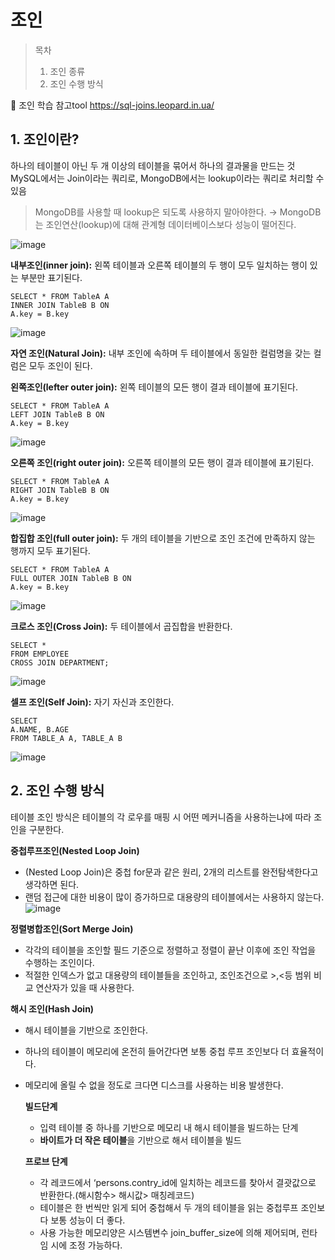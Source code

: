# 조인

> 목차
> 1. 조인 종류
> 2. 조인 수행 방식

🔗 조인 학습 참고tool 
https://sql-joins.leopard.in.ua/

## 1. 조인이란?
하나의 테이블이 아닌 두 개 이상의 테이블을 묶어서 하나의 결과물을 만드는 것 MySQL에서는 Join이라는 쿼리로, MongoDB에서는 lookup이라는 쿼리로 처리할 수 있음

> MongoDB를 사용할 때 lookup은 되도록 사용하지 말아야한다. → MongoDB는 조인연산(lookup)에 대해 관계형 데이터베이스보다 성능이 떨어진다.

![image](https://github.com/24tngus/CS_STUDY/assets/75667075/5efeb61a-3334-4cb1-8df1-4f15e3202aee)


**내부조인(inner join):** 왼쪽 테이블과 오른쪽 테이블의 두 행이 모두 일치하는 행이 있는 부분만 표기된다.

```
SELECT * FROM TableA A
INNER JOIN TableB B ON
A.key = B.key
```
![image](https://github.com/24tngus/CS_STUDY/assets/75667075/15163ba6-5a8d-41fa-be00-1ea908ededf8)

**자연 조인(Natural Join):** 내부 조인에 속하며 두 테이블에서 동일한 컬럼명을 갖는 컬럼은 모두 조인이 된다.

**왼쪽조인(lefter outer join):** 왼쪽 테이블의 모든 행이 결과 테이블에 표기된다.
```
SELECT * FROM TableA A
LEFT JOIN TableB B ON
A.key = B.key
```
![image](https://github.com/24tngus/CS_STUDY/assets/75667075/3511b9fb-2bb7-4240-af0e-56009c5f2368)


**오른쪽 조인(right outer join):** 오른쪽 테이블의 모든 행이 결과 테이블에 표기된다.
```
SELECT * FROM TableA A
RIGHT JOIN TableB B ON
A.key = B.key
```
![image](https://github.com/24tngus/CS_STUDY/assets/75667075/7eaa8296-8a36-4d3d-a0de-1a0878206986)


**합집합 조인(full outer join):** 두 개의 테이블을 기반으로 조인 조건에 만족하지 않는 행까지 모두 표기된다.
```
SELECT * FROM TableA A
FULL OUTER JOIN TableB B ON
A.key = B.key
```
![image](https://github.com/24tngus/CS_STUDY/assets/75667075/32930aaa-156a-400d-95a4-dca3aef7204c)

**크로스 조인(Cross Join):** 두 테이블에서 곱집합을 반환한다.
```
SELECT *
FROM EMPLOYEE 
CROSS JOIN DEPARTMENT;
```
![image](https://github.com/24tngus/CS_STUDY/assets/75667075/3b2c2f98-89d3-4726-8f9f-47a5a72fd5b6)

**셀프 조인(Self Join):** 자기 자신과 조인한다.
```
SELECT
A.NAME, B.AGE
FROM TABLE_A A, TABLE_A B
```
![image](https://github.com/24tngus/CS_STUDY/assets/75667075/1a7027b9-570d-4077-8e65-a48ad5931508)



## 2. 조인 수행 방식
테이블 조인 방식은 테이블의 각 로우를 매핑 시 어떤 메커니즘을 사용하는냐에 따라 조인을 구분한다.

**중첩루프조인(Nested Loop Join)**

- (Nested Loop Join)은 중첩 for문과 같은 원리, 2개의 리스트를 완전탐색한다고 생각하면 된다. 
- 랜덤 접근에 대한 비용이 많이 증가하므로 대용량의 테이블에서는 사용하지 않는다.
![image](https://github.com/24tngus/CS_STUDY/assets/75667075/637ca93e-a1b2-4d63-8c1d-d049da48860b)


**정렬병합조인(Sort Merge Join)**

- 각각의 테이블을 조인할 필드 기준으로 정렬하고 정렬이 끝난 이후에 조인 작업을 수행하는 조인이다.
- 적절한 인덱스가 없고 대용량의 테이블들을 조인하고, 조인조건으로 >,<등 범위 비교 연산자가 있을 때 사용한다.

**해시 조인(Hash Join)**

- 해시 테이블을 기반으로 조인한다.
- 하나의 테이블이 메모리에 온전히 들어간다면 보통 중첩 루프 조인보다 더 효율적이다.
- 메모리에 올릴 수 없을 정도로 크다면 디스크를 사용하는 비용 발생한다.
    
    **빌드단계**
    
    - 입력 테이블 중 하나를 기반으로 메모리 내 해시 테이블을 빌드하는 단계
    - **바이트가 더 작은 테이블**을 기반으로 해서  테이블을 빌드
    
    **프로브 단계**
    
    - 각 레코드에서 ‘persons.contry_id에 일치하는 레코드를 찾아서 결괏값으로 반환한다.(해시함수> 해시값> 매칭레코드)
    - 테이블은 한 번씩만 읽게 되어 중첩해서 두 개의 테이블을 읽는 중첩루프 조인보다 보통 성능이 더 좋다.
    - 사용 가능한 메모리양은 시스템변수 join_buffer_size에 의해 제어되며, 런타임 시에 조정 가능하다.
